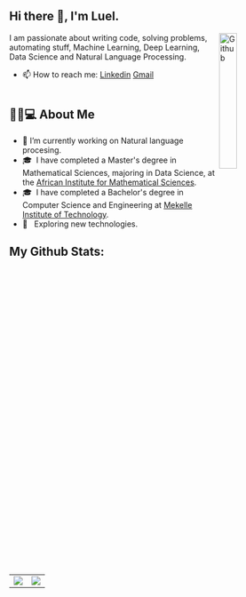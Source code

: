 ## Hi there 👋, I'm Luel.

<img width="25%" align="right" alt="Github" src="https://user-images.githubusercontent.com/48678280/88862734-4903af80-d201-11ea-968b-9c939d88a37c.gif" />

I am passionate about writing code, solving problems, automating stuff, Machine Learning, Deep Learning, Data Science and Natural Language Processing.
- 📫 How to reach me: [Linkedin](https://www.linkedin.com/in/luel-hagos/) [Gmail](mailto:luelh0101@gmail.com)
<img src="https://komarev.com/ghpvc/?username=luelhagos&style=flat-square&color=blue" alt=""/>


## 👨🏻💻 About Me
- 🔭 I’m currently working on Natural language procesing.
- 🎓 &nbsp;I have completed a Master's degree in Mathematical Sciences, majoring in Data Science, at the [African Institute for Mathematical Sciences](https://aims.ac.rw/).
- 🎓 &nbsp;I have completed a Bachelor's degree in Computer Science and Engineering at [Mekelle Institute of Technology](https://en.wikipedia.org/wiki/Mekelle_Institute_of_Technology).
- 🤔 &nbsp; Exploring new technologies.
<!--
**luelhagos/luelhagos** is a ✨ _special_ ✨ repository because its `README.md` (this file) appears on your GitHub profile.

Here are some ideas to get you started:

- 🔭 I’m currently working on ...
- 🌱 I’m currently learning ...
- 👯 I’m looking to collaborate on ...
- 🤔 I’m looking for help with ...
- 💬 Ask me about ...
- 📫 How to reach me: ...
- 😄 Pronouns: ...
- ⚡ Fun fact: ...
-->

## My Github Stats:

<table class="center" style="width:100%;">
  <tr>
    <td align="center">
  <img align="center" src="https://github-readme-stats.vercel.app/api?username=luelhagos&show_icons=true&count_private=true&include_all_commits=true&theme=react&bg_color=060B0D&icon_color=F8D866&hide_border=true&show_icons=false&hide_border=true" />
    </td>
    <td align="center">
  <img align="center" src="https://github-readme-stats.vercel.app/api/top-langs/?username=luelhagos&langs_count=11&&layout=compact&theme=react&bg_color=060B0D&icon_color=F8D866&hide_border=true&show_icons=false&hide_border=true" />
</td>
  </tr>
</table>
